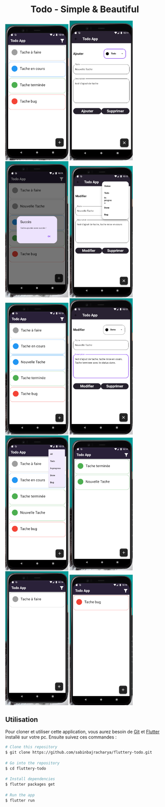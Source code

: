 <h1 align="center">
  Todo - Simple & Beautiful
  <br>
</h1>


<p float="left">
  <img src="screenshots/1.png" width="200" />
  <img src="screenshots/2.png" width="200" /> 
  <img src="screenshots/3.png" width="200" />
  <img src="screenshots/4.png" width="200" />
  <img src="screenshots/5.png" width="200" />
  <img src="screenshots/6.png" width="200" />
  <img src="screenshots/7.png" width="200" />
  <img src="screenshots/8.png" width="200" />
  <img src="screenshots/9.png" width="200" />
  <img src="screenshots/10.png" width="200" />
</p>

## Utilisation

Pour cloner et utiliser cette application, vous aurez besoin de [Git](https://git-scm.com) et [Flutter](https://flutter.dev/docs/get-started/install) installé sur votre pc. Ensuite suivez ces commandes : 

```bash
# Clone this repository
$ git clone https://github.com/sabinbajracharya/fluttery-todo.git

# Go into the repository
$ cd fluttery-todo

# Install dependencies
$ flutter packages get

# Run the app
$ flutter run
```
